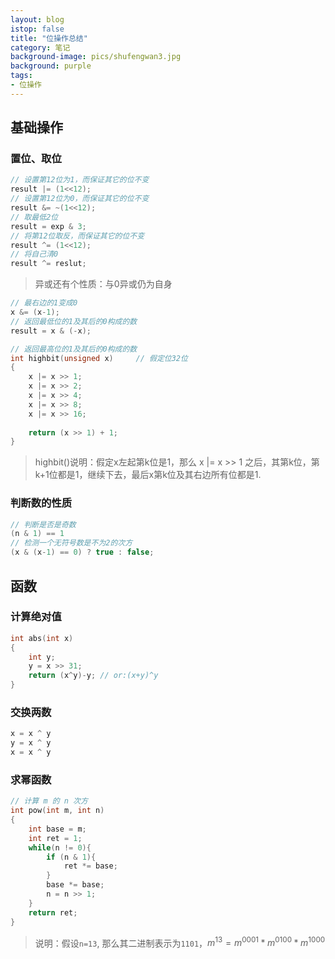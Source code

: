 ```yaml
---
layout: blog
istop: false
title: "位操作总结"
category: 笔记
background-image: pics/shufengwan3.jpg
background: purple
tags:
- 位操作
---
```



## 基础操作

### 置位、取位

```c++
// 设置第12位为1，而保证其它的位不变
result |= (1<<12);		
// 设置第12位为0，而保证其它的位不变
result &= ~(1<<12);
// 取最低2位
result = exp & 3;
// 将第12位取反，而保证其它的位不变
result ^= (1<<12);
// 将自己清0
result ^= reslut;
```
> 异或还有个性质：与0异或仍为自身

```c++
// 最右边的1变成0
x &= (x-1);     
// 返回最低位的1及其后的0构成的数
result = x & (-x);        
```

```c++
// 返回最高位的1及其后的0构成的数
int highbit(unsigned x)     // 假定位32位
{
    x |= x >> 1;
    x |= x >> 2;
    x |= x >> 4;
    x |= x >> 8;
    x |= x >> 16;
    
    return (x >> 1) + 1;
}
```
> highbit()说明：假定x左起第k位是1，那么 x |= x >> 1 之后，其第k位，第k+1位都是1，继续下去，最后x第k位及其右边所有位都是1.

### 判断数的性质

```c++
// 判断是否是奇数
(n & 1) == 1
// 检测一个无符号数是不为2的次方
(x & (x-1) == 0) ? true : false;
```

## 函数

### 计算绝对值

```c++
int abs(int x)
{
    int y;
    y = x >> 31;
    return (x^y)-y; // or:(x+y)^y
}
```

### 交换两数

```c++
x = x ^ y   
y = x ^ y   
x = x ^ y   
```

### 求幂函数

```c++
// 计算 m 的 n 次方
int pow(int m, int n)
{
    int base = m;
    int ret = 1;
    while(n != 0){
        if (n & 1){
            ret *= base;
        }
        base *= base;
        n = n >> 1;
    }
    return ret;
}
```
> 说明：假设`n=13`, 那么其二进制表示为`1101`，$m^{13} = m^{0001} * m^{0100} * m^{1000}$
